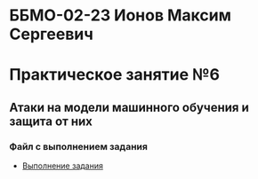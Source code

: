 # ББМО-02-23 Ионов Максим Сергеевич
# Практическое занятие №6
## **Атаки на модели машинного обучения и защита от них**
### Файл с выполнением задания
 - [Выполнение задания](./Практическая%206.ipynb)